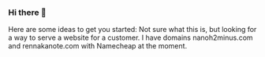 ### Hi there 👋

Here are some ideas to get you started:
Not sure what this is, but looking for a way to serve a website for a customer.  I have domains nanoh2minus.com and rennakanote.com with Namecheap at the moment.
